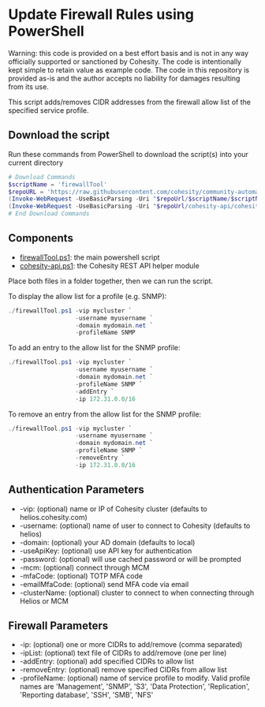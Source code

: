 # Update Firewall Rules using PowerShell

Warning: this code is provided on a best effort basis and is not in any way officially supported or sanctioned by Cohesity. The code is intentionally kept simple to retain value as example code. The code in this repository is provided as-is and the author accepts no liability for damages resulting from its use.

This script adds/removes CIDR addresses from the firewall allow list of the specified service profile.

## Download the script

Run these commands from PowerShell to download the script(s) into your current directory

```powershell
# Download Commands
$scriptName = 'firewallTool'
$repoURL = 'https://raw.githubusercontent.com/cohesity/community-automation-samples/main/powershell'
(Invoke-WebRequest -UseBasicParsing -Uri "$repoUrl/$scriptName/$scriptName.ps1").content | Out-File "$scriptName.ps1"; (Get-Content "$scriptName.ps1") | Set-Content "$scriptName.ps1"
(Invoke-WebRequest -UseBasicParsing -Uri "$repoUrl/cohesity-api/cohesity-api.ps1").content | Out-File cohesity-api.ps1; (Get-Content cohesity-api.ps1) | Set-Content cohesity-api.ps1
# End Download Commands
```

## Components

* [firewallTool.ps1](https://raw.githubusercontent.com/cohesity/community-automation-samples/main/powershell/firewallTool/firewallTool.ps1): the main powershell script
* [cohesity-api.ps1](https://raw.githubusercontent.com/cohesity/community-automation-samples/main/powershell/cohesity-api/cohesity-api.ps1): the Cohesity REST API helper module

Place both files in a folder together, then we can run the script.

To display the allow list for a profile (e.g. SNMP):

```powershell
./firewallTool.ps1 -vip mycluster `
                   -username myusername `
                   -domain mydomain.net `
                   -profileName SNMP
```

To add an entry to the allow list for the SNMP profile:

```powershell
./firewallTool.ps1 -vip mycluster `
                   -username myusername `
                   -domain mydomain.net `
                   -profileName SNMP `
                   -addEntry `
                   -ip 172.31.0.0/16
```

To remove an entry from the allow list for the SNMP profile:

```powershell
./firewallTool.ps1 -vip mycluster `
                   -username myusername `
                   -domain mydomain.net `
                   -profileName SNMP `
                   -removeEntry `
                   -ip 172.31.0.0/16
```

## Authentication Parameters

* -vip: (optional) name or IP of Cohesity cluster (defaults to helios.cohesity.com)
* -username: (optional) name of user to connect to Cohesity (defaults to helios)
* -domain: (optional) your AD domain (defaults to local)
* -useApiKey: (optional) use API key for authentication
* -password: (optional) will use cached password or will be prompted
* -mcm: (optional) connect through MCM
* -mfaCode: (optional) TOTP MFA code
* -emailMfaCode: (optional) send MFA code via email
* -clusterName: (optional) cluster to connect to when connecting through Helios or MCM

## Firewall Parameters

* -ip: (optional) one or more CIDRs to add/remove (comma separated)
* -ipList: (optional) text file of CIDRs to add/remove (one per line)
* -addEntry: (optional) add specified CIDRs to allow list
* -removeEntry: (optional) remove specified CIDRs from allow list
* -profileName: (optional) name of service profile to modify. Valid profile names are 'Management', 'SNMP', 'S3', 'Data Protection', 'Replication', 'Reporting database', 'SSH', 'SMB', 'NFS'
